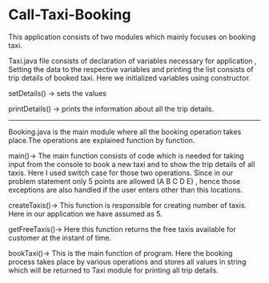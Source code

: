 # Call-Taxi-Booking
This application consists of two modules which mainly focuses on booking taxi.

Taxi.java file consists of declaration of variables necessary for application , Setting the data to the respective variables and printing the list consists of trip details of booked taxi. Here we initialized variables using constructor. 

setDetails()   -> sets the values 

printDetails() -> prints the information about all the trip details.
___________________________________________________________________________________________________________________________________________________________

Booking.java is the main module where all the booking operation takes place.The operations are explained function by function.

main()-> The main function consists of code which is needed for taking input from the console to book a new taxi and to show the trip details of all taxis. Here I used              switch case for those two operations. Since in our problem statement only 5 points are allowed (A B C D E) , hence those exceptions are also handled if the user enters other than this locations.

createTaxis()-> This function is responsible for creating number of taxis. Here in our application we have assumed as 5.

getFreeTaxis()-> Here this function returns the free taxis available for customer at the instant of time.

bookTaxi()-> This is the main function of program. Here the booking process takes place by various operations and stores all values in string which will be returned to Taxi module for printing all trip details. 
